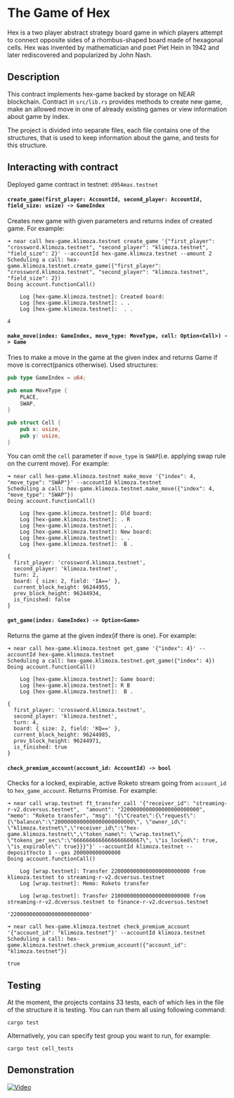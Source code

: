 The Game of Hex
===============
Hex is a two player abstract strategy board game in which players attempt to connect opposite sides of a rhombus-shaped board made of hexagonal cells. Hex was invented by mathematician and poet Piet Hein in 1942 and later rediscovered and popularized by John Nash. 

## Description
This contract implements hex-game backed by storage on NEAR blockchain.
Contract in `src/lib.rs` provides methods to create new game, make an allowed move in one of already existing games or view information about game by index.

The project is divided into separate files, each file contains one of the structures, that is used to keep information about the game, and tests for this structure.

## Interacting with contract

Deployed game contract in testnet: `d954mas.testnet`

#### `create_game(first_player: AccountId, second_player: AccountId, field_size: usize) -> GameIndex`

Creates new game with given parameters and returns index of created game. For example:
```console
➜ near call hex-game.klimoza.testnet create_game '{"first_player": "crossword.klimoza.testnet", "second_player": "klimoza.testnet", "field_size": 2}' --accountId hex-game.klimoza.testnet --amount 2
Scheduling a call: hex-game.klimoza.testnet.create_game({"first_player": "crossword.klimoza.testnet", "second_player": "klimoza.testnet", "field_size": 2})
Doing account.functionCall()

	Log [hex-game.klimoza.testnet]: Created board:
	Log [hex-game.klimoza.testnet]: . .
	Log [hex-game.klimoza.testnet]:  . .

4
```

#### `make_move(index: GameIndex, move_type: MoveType, cell: Option<Cell>) -> Game`
Tries to make a move in the game at the given index and returns Game if move is correct(panics otherwise). Used structures:
```rust
pub type GameIndex = u64;

pub enum MoveType {
    PLACE,
    SWAP,
}

pub struct Cell {
    pub x: usize,
    pub y: usize,
}
```
You can omit the `cell` parameter if `move_type` is `SWAP`(i.e. applying swap rule on the current move). For example:
```console
➜ near call hex-game.klimoza.testnet make_move '{"index": 4, "move_type": "SWAP"}' --accountId klimoza.testnet
Scheduling a call: hex-game.klimoza.testnet.make_move({"index": 4, "move_type": "SWAP"})
Doing account.functionCall()

	Log [hex-game.klimoza.testnet]: Old board:
	Log [hex-game.klimoza.testnet]: . R
	Log [hex-game.klimoza.testnet]:  . .
	Log [hex-game.klimoza.testnet]: New board:
	Log [hex-game.klimoza.testnet]: . .
	Log [hex-game.klimoza.testnet]:  B .

{
  first_player: 'crossword.klimoza.testnet',
  second_player: 'klimoza.testnet',
  turn: 2,
  board: { size: 2, field: 'IA==' },
  current_block_height: 96244955,
  prev_block_height: 96244934,
  is_finished: false
}
```

#### `get_game(index: GameIndex) -> Option<Game>`
Returns the game at the given index(if there is one). For example:
```console
➜ near call hex-game.klimoza.testnet get_game '{"index": 4}' --accountId hex-game.klimoza.testnet
Scheduling a call: hex-game.klimoza.testnet.get_game({"index": 4})
Doing account.functionCall()

	Log [hex-game.klimoza.testnet]: Game board:
	Log [hex-game.klimoza.testnet]: R B
	Log [hex-game.klimoza.testnet]:  B .

{
  first_player: 'crossword.klimoza.testnet',
  second_player: 'klimoza.testnet',
  turn: 4,
  board: { size: 2, field: 'KQ==' },
  current_block_height: 96244985,
  prev_block_height: 96244971,
  is_finished: true
}
```

#### `check_premium_account(account_id: AccountId) -> bool`
Checks for a locked, expirable, active Roketo stream going from `account_id` to `hex_game_account`. Returns Promise. For example:
```console
➜ near call wrap.testnet ft_transfer_call '{"receiver_id": "streaming-r-v2.dcversus.testnet",  "amount": "2200000000000000000000000", "memo": "Roketo transfer", "msg": "{\"Create\":{\"request\":{\"balance\":\"2000000000000000000000000\", \"owner_id\": \"klimoza.testnet\",\"receiver_id\":\"hex-game.klimoza.testnet\",\"token_name\": \"wrap.testnet\", \"tokens_per_sec\":\"6666666666666666666667\", \"is_locked\": true, \"is_expirable\": true}}}"}' --accountId klimoza.testnet --depositYocto 1 --gas 200000000000000
Doing account.functionCall()

	Log [wrap.testnet]: Transfer 2200000000000000000000000 from klimoza.testnet to streaming-r-v2.dcversus.testnet
	Log [wrap.testnet]: Memo: Roketo transfer

	Log [wrap.testnet]: Transfer 2100000000000000000000000 from streaming-r-v2.dcversus.testnet to finance-r-v2.dcversus.testnet

'2200000000000000000000000'

➜ near call hex-game.klimoza.testnet check_premium_account '{"account_id": "klimoza.testnet"}' --accountId klimoza.testnet
Scheduling a call: hex-game.klimoza.testnet.check_premium_account({"account_id": "klimoza.testnet"})

true
```

## Testing
At the moment, the projects contains 33 tests, each of which lies in the file of the structure it is testing. You can run them all using following command:
```console
cargo test
```
Alternatively, you can specify test group you want to run, for example:
```console
cargo test cell_tests
```

## Demonstration

[![Video](https://img.youtube.com/vi/mwgUEafpeow/0.jpg)](https://youtu.be/mwgUEafpeow)